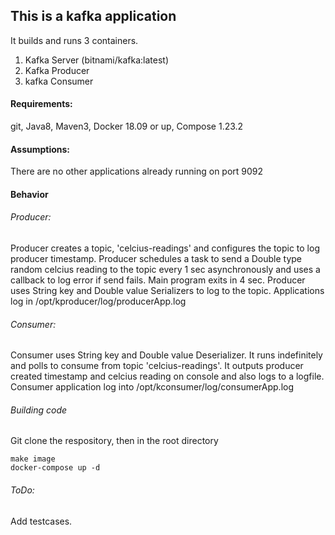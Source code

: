 This is a kafka application
---------------------------
It builds and runs 3 containers.
1. Kafka Server (bitnami/kafka:latest)
2. Kafka Producer
3. kafka Consumer

#### Requirements:
git, Java8, Maven3, Docker 18.09 or up, Compose 1.23.2

#### Assumptions:
There are no other applications already running on port 9092

#### Behavior

###### Producer:
Producer creates a topic, 'celcius-readings' and configures the topic to log producer timestamp.
Producer schedules a task to send a Double type random celcius reading to the topic every 1 sec asynchronously
and uses a callback to log error if send fails. Main program exits in 4 sec.
Producer uses String key and Double value Serializers to log to the topic.
Applications log in /opt/kproducer/log/producerApp.log

###### Consumer:
Consumer uses String key and Double value Deserializer. It runs indefinitely and polls to consume from
topic 'celcius-readings'. It outputs producer created timestamp and celcius reading on console and also logs to a logfile.
Consumer application log into /opt/kconsumer/log/consumerApp.log

###### Building code
Git clone the respository, then in the root directory
```
make image
docker-compose up -d
```

###### ToDo:
Add testcases.



